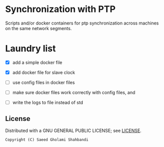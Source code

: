 # Synchronization with PTP

Scripts and/or docker containers for ptp synchronization across machines on the same network segments.

# Laundry list
* [x] add a simple docker file
* [x] add docker file for slave clock
* [ ] use config files in docker files
* [ ] make sure docker files work correctly with config files, and
* [ ] write the logs to file instead of std


## License
Distributed with a GNU GENERAL PUBLIC LICENSE; see [LICENSE](https://github.com/saeedghsh/ChaoticSystems/blob/master/LICENSE).
```
Copyright (C) Saeed Gholami Shahbandi
```
